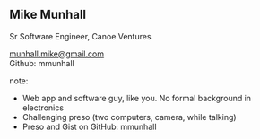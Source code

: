 ##  Mike Munhall

Sr Software Engineer, Canoe Ventures

munhall.mike@gmail.com  
Github: mmunhall

note:
- Web app and software guy, like you. No formal background in electronics
- Challenging preso (two computers, camera, while talking)
- Preso and Gist on GitHub: mmunhall
